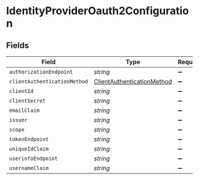 # IdentityProviderOauth2Configuration


## Fields

| Field                                                                           | Type                                                                            | Required                                                                        | Description                                                                     |
| ------------------------------------------------------------------------------- | ------------------------------------------------------------------------------- | ------------------------------------------------------------------------------- | ------------------------------------------------------------------------------- |
| `authorizationEndpoint`                                                         | *string*                                                                        | :heavy_minus_sign:                                                              | N/A                                                                             |
| `clientAuthenticationMethod`                                                    | [ClientAuthenticationMethod](../../models/shared/clientauthenticationmethod.md) | :heavy_minus_sign:                                                              | N/A                                                                             |
| `clientId`                                                                      | *string*                                                                        | :heavy_minus_sign:                                                              | N/A                                                                             |
| `clientSecret`                                                                  | *string*                                                                        | :heavy_minus_sign:                                                              | N/A                                                                             |
| `emailClaim`                                                                    | *string*                                                                        | :heavy_minus_sign:                                                              | N/A                                                                             |
| `issuer`                                                                        | *string*                                                                        | :heavy_minus_sign:                                                              | N/A                                                                             |
| `scope`                                                                         | *string*                                                                        | :heavy_minus_sign:                                                              | N/A                                                                             |
| `tokenEndpoint`                                                                 | *string*                                                                        | :heavy_minus_sign:                                                              | N/A                                                                             |
| `uniqueIdClaim`                                                                 | *string*                                                                        | :heavy_minus_sign:                                                              | N/A                                                                             |
| `userinfoEndpoint`                                                              | *string*                                                                        | :heavy_minus_sign:                                                              | N/A                                                                             |
| `usernameClaim`                                                                 | *string*                                                                        | :heavy_minus_sign:                                                              | N/A                                                                             |